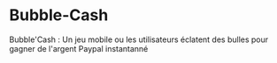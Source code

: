 # Bubble-Cash
Bubble'Cash : Un jeu mobile ou les utilisateurs éclatent des bulles pour gagner de l'argent Paypal instantanné
